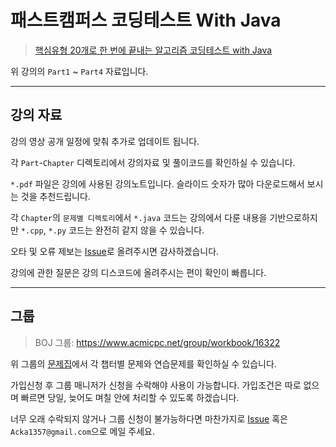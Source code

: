 # 패스트캠퍼스 코딩테스트 With Java

> [핵심유형 20개로 한 번에 끝내는 알고리즘 코딩테스트 with Java](https://fastcampus.co.kr/dev_online_codingtest)

위 강의의 `Part1` ~ `Part4` 자료입니다.

----

## 강의 자료

강의 영상 공개 일정에 맞춰 추가로 업데이트 됩니다.

각 `Part`-`Chapter` 디렉토리에서 강의자료 및 풀이코드를 확인하실 수 있습니다.

`*.pdf` 파일은 강의에 사용된 강의노트입니다. 슬라이드 숫자가 많아 다운로드해서 보시는 것을 추천드립니다.

각 `Chapter`의 `문제별 디렉토리`에서 `*.java` 코드는 강의에서 다룬 내용을 기반으로하지만 `*.cpp`, `*.py` 코드는 완전히 같지 않을 수 있습니다.

오타 및 오류 제보는 [Issue](https://github.com/Acka1357/codingtest-java-20/issues)로 올려주시면 감사하겠습니다.

강의에 관한 질문은 강의 디스코드에 올려주시는 편이 확인이 빠릅니다.

----

## 그룹

> BOJ 그룹: https://www.acmicpc.net/group/workbook/16322

위 그룹의 [문제집](https://www.acmicpc.net/group/workbook/16322)에서 각 챕터별 문제와 연습문제를 확인하실 수 있습니다.

가입신청 후 그룹 매니저가 신청을 수락해야 사용이 가능합니다. 가입조건은 따로 없으며 빠르면 당일, 늦어도 며칠 안에 처리할 수 있도록 하겠습니다.

너무 오래 수락되지 않거나 그룹 신청이 불가능하다면 마찬가지로 [Issue](https://github.com/Acka1357/codingtest-java-20/issues) 혹은 `Acka1357@gmail.com`으로 메일 주세요.
